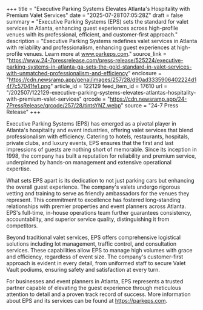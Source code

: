 +++
title = "Executive Parking Systems Elevates Atlanta's Hospitality with Premium Valet Services"
date = "2025-07-28T07:05:28Z"
draft = false
summary = "Executive Parking Systems (EPS) sets the standard for valet services in Atlanta, enhancing guest experiences across high-profile venues with its professional, efficient, and customer-first approach."
description = "Executive Parking Systems redefines valet services in Atlanta with reliability and professionalism, enhancing guest experiences at high-profile venues. Learn more at www.parkeps.com."
source_link = "https://www.24-7pressrelease.com/press-release/525224/executive-parking-systems-in-atlanta-ga-sets-the-gold-standard-in-valet-services-with-unmatched-professionalism-and-efficiency"
enclosure = "https://cdn.newsramp.app/genai/images/257/28/d90ad3335906402224d14f7c57041fe1.png"
article_id = 122129
feed_item_id = 17610
url = "/202507/122129-executive-parking-systems-elevates-atlantas-hospitality-with-premium-valet-services"
qrcode = "https://cdn.newsramp.app/24-7PressRelease/qrcode/257/28/tintsYNZ.webp"
source = "24-7 Press Release"
+++

<p>Executive Parking Systems (EPS) has emerged as a pivotal player in Atlanta's hospitality and event industries, offering valet services that blend professionalism with efficiency. Catering to hotels, restaurants, hospitals, private clubs, and luxury events, EPS ensures that the first and last impressions of guests are nothing short of memorable. Since its inception in 1998, the company has built a reputation for reliability and premium service, underpinned by hands-on management and extensive operational expertise.</p><p>What sets EPS apart is its dedication to not just parking cars but enhancing the overall guest experience. The company's valets undergo rigorous vetting and training to serve as friendly ambassadors for the venues they represent. This commitment to excellence has fostered long-standing relationships with premier properties and event planners across Atlanta. EPS's full-time, in-house operations team further guarantees consistency, accountability, and superior service quality, distinguishing it from competitors.</p><p>Beyond traditional valet services, EPS offers comprehensive logistical solutions including lot management, traffic control, and consultation services. These capabilities allow EPS to manage high volumes with grace and efficiency, regardless of event size. The company's customer-first approach is evident in every detail, from uniformed staff to secure Valet Vault podiums, ensuring safety and satisfaction at every turn.</p><p>For businesses and event planners in Atlanta, EPS represents a trusted partner capable of elevating the guest experience through meticulous attention to detail and a proven track record of success. More information about EPS and its services can be found at <a href='https://parkeps.com' rel='nofollow' target='_blank'>https://parkeps.com</a>.</p>